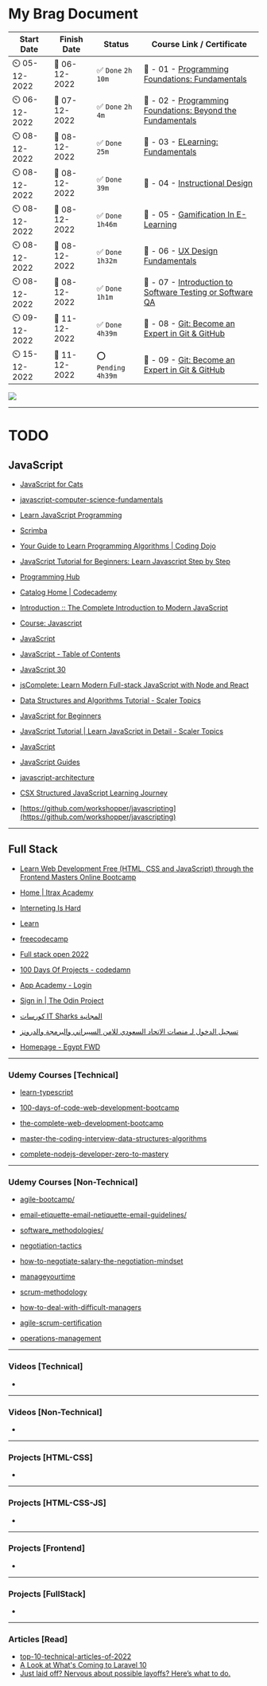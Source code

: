 # My Brag Document

Start Date | Finish Date | Status | Course Link / Certificate
------------ | ------------- | ------------- | -------------
⏲️   05-12-2022  | 📅  06-12-2022   | ✅ `Done` `2h 10m`  |  💼  - 01 - [Programming Foundations: Fundamentals](https://user-images.githubusercontent.com/18606136/205850580-981680fe-a56d-439a-b9cf-e96ca41066b6.png)
⏲️   06-12-2022  | 📅  07-12-2022   | ✅ `Done` `2h 4m`  |  💼  - 02 - [Programming Foundations: Beyond the Fundamentals](https://user-images.githubusercontent.com/18606136/206301083-1fc350f6-328e-4aa9-8a56-b18e864ba686.png)
⏲️   08-12-2022  | 📅  08-12-2022   | ✅ `Done` `25m`  |  💼  - 03 - [ELearning: Fundamentals](https://user-images.githubusercontent.com/18606136/206438868-70b8ea35-bb8c-4445-8dbf-deed745eb513.png)
⏲️   08-12-2022  | 📅  08-12-2022   | ✅ `Done` `39m`  |  💼  - 04 - [Instructional Design](https://user-images.githubusercontent.com/18606136/206454141-e18823f1-220c-4b36-bd84-54c62c8c597d.png)
⏲️   08-12-2022  | 📅  08-12-2022   | ✅ `Done` `1h46m`  |  💼  - 05 - [Gamification In E-Learning](https://user-images.githubusercontent.com/18606136/206458659-2434be9a-45e6-4271-bce6-a8c60f0d89d4.png)
⏲️   08-12-2022  | 📅  08-12-2022   | ✅ `Done` `1h32m`  |  💼  - 06 - [UX Design Fundamentals](https://user-images.githubusercontent.com/18606136/206509626-47b6de57-6037-44c3-9d52-ab0a4da932ae.png)
⏲️   08-12-2022  | 📅  08-12-2022   | ✅ `Done` `1h1m`  |  💼  - 07 - [Introduction to Software Testing or Software QA](https://www.udemy.com/course/introduction-to-software-testing-or-software-qa/?id=*fXwwmOZxWA&mid=39197&u1=120189_&murl=https://www.udemy.com/&ranMID=39197&ranEAID=*fXwwmOZxWA&ranSiteID=.fXwwmOZxWA-yJ6AnnVHeOfy_6efI._ZnA&LSNPUBID=*fXwwmOZxWA&utm_source=aff-campaign&utm_medium=udemyads)
⏲️   09-12-2022  | 📅  11-12-2022   | ✅ `Done` `4h39m`  |  💼  - 08 - [Git: Become an Expert in Git & GitHub](https://www.udemy.com/course/git-expert-4-hours/)
⏲️   15-12-2022  | 📅  11-12-2022   | ⭕️ `Pending` `4h39m`  |  💼  - 09 - [Git: Become an Expert in Git & GitHub](https://www.udemy.com/course/git-expert-4-hours/)

<img src="https://img.shields.io/badge/Total%20Number%20Of%20Hours%20Spent-11h36m-blue">

---
#  TODO
## JavaScript

- [JavaScript for Cats](http://jsforcats.com/)

- [javascript-computer-science-fundamentals](https://www.rithmschool.com/courses/javascript-computer-science-fundamentals)

- [Learn JavaScript Programming](https://www.programiz.com/javascript)

- [Scrimba](https://scrimba.com/topic/javascript?ref=java5cript.com)

- [Your Guide to Learn Programming Algorithms | Coding Dojo](https://algorithm.codingdojo.com/lesson)

- [JavaScript Tutorial for Beginners: Learn Javascript Step by Step](https://www.guru99.com/interactive-javascript-tutorials.html)

- [Programming Hub](https://programminghub.io/learn)

- [Catalog Home | Codecademy](https://www.codecademy.com/catalog)

- [Introduction :: The Complete Introduction to Modern JavaScript](https://jscomplete.com/learn/complete-intro-modern-javascript)

- [Course: Javascript](https://maharatech.gov.eg/course/view.php?id=741)

- [JavaScript](https://egghead.io/q/javascript?access_state=free)

- [JavaScript - Table of Contents](https://www.quirksmode.org/js/contents.html)

- [JavaScript 30](https://javascript30.com/)

- [jsComplete: Learn Modern Full-stack JavaScript with Node and React](https://jscomplete.com/)

- [Data Structures and Algorithms Tutorial - Scaler Topics](https://www.scaler.com/topics/data-structures/)

- [JavaScript for Beginners](https://www.scaler.com/topics/course/javascript-beginners/)

- [JavaScript Tutorial | Learn JavaScript in Detail - Scaler Topics](https://www.scaler.com/topics/javascript/)

- [JavaScript](https://www.codeguage.com/courses/js/)

- [JavaScript Guides](https://sebhastian.com/javascript-tutorials/)

- [javascript-architecture](https://data-flair.training/blogs/javascript-architecture/)

- [CSX Structured JavaScript Learning Journey](https://csx.codesmith.io/home)

- [https://github.com/workshopper/javascripting](https://github.com/workshopper/javascripting)

---

## Full Stack

- [Learn Web Development Free (HTML, CSS and JavaScript) through the Frontend Masters Online Bootcamp](https://frontendmasters.com/bootcamp/)

- [Home | Itrax Academy](https://itraxacademy.com/)

- [Interneting Is Hard](https://www.internetingishard.com/)

- [Learn](https://web.dev/learn/)

- [freecodecamp](https://www.freecodecamp.org/)

- [Full stack open 2022](https://fullstackopen.com/en/)

- [100 Days Of Projects - codedamn](https://codedamn.com/learn/100-days-of-projects)

- [App Academy - Login](https://my.appacademy.io/login?returnUrl=https%3A%2F%2Fmy.appacademy.io%2F)

- [Sign in | The Odin Project](https://www.theodinproject.com/dashboard)

- [كورسات IT Sharks المجانية](https://it-sharks.com/)

- [تسجيل الدخول لـ منصات الاتحاد السعودي للامن السيبراني والبرمجة والدرونز](https://sso.safcsp.cloud/auth/realms/main/protocol/openid-connect/auth?client_id=dashboard&redirect_uri=https%3A%2F%2Fsatr.codes%2Fcourses%2F7134c272-d7d6-40cf-bf3f-05cbe4f02fed%2Fsession%2F57c9442f-01ad-47f4-b00d-d0bc0091bf9a%2Fview&state=47199b50-721a-4288-8387-8af89f32097b&response_mode=fragment&response_type=code&scope=openid&nonce=70cc73dc-e4a3-458b-80e6-0c8f961dda87)

- [Homepage - Egypt FWD](https://egfwd.com/)

---

### Udemy Courses [Technical]

- [learn-typescript](https://www.udemy.com/course/learn-typescript/)

- [100-days-of-code-web-development-bootcamp](https://www.udemy.com/course/100-days-of-code-web-development-bootcamp/)

- [the-complete-web-development-bootcamp](https://www.udemy.com/course/the-complete-web-development-bootcamp/)

- [master-the-coding-interview-data-structures-algorithms](https://www.udemy.com/course/master-the-coding-interview-data-structures-algorithms/)

- [complete-nodejs-developer-zero-to-mastery](https://www.udemy.com/course/complete-nodejs-developer-zero-to-mastery/)

---

### Udemy Courses [Non-Technical]

- [agile-bootcamp/](https://www.udemy.com/course/agile-bootcamp/)

- [email-etiquette-email-netiquette-email-guidelines/](https://www.udemy.com/course/email-etiquette-email-netiquette-email-guidelines/)

- [software_methodologies/](https://www.udemy.com/course/software_methodologies/)

- [negotiation-tactics](https://www.udemy.com/course/negotiation-tactics/)

- [how-to-negotiate-salary-the-negotiation-mindset](https://www.udemy.com/course/how-to-negotiate-salary-the-negotiation-mindset/)

- [manageyourtime](https://www.udemy.com/course/manageyourtime)

- [scrum-methodology](https://www.udemy.com/course/scrum-methodology/)

- [how-to-deal-with-difficult-managers](https://www.udemy.com/course/how-to-deal-with-difficult-managers)

- [agile-scrum-certification](https://www.udemy.com/course/agile-scrum-certification)

- [operations-management](https://www.udemy.com/course/operations-management/)

---

### Videos [Technical]

- []()

---

### Videos [Non-Technical]

- []()

---

### Projects [HTML-CSS]

- []()

---

### Projects [HTML-CSS-JS]

- []()

---

### Projects [Frontend]

- []()

---

### Projects [FullStack]

- []()

---

### Articles [Read]

- [top-10-technical-articles-of-2022](https://about.gitlab.com/blog/2022/12/08/top-10-technical-articles-of-2022/)
- [A Look at What's Coming to Laravel 10 ](https://laravel-news.com/laravel-10)
- [Just laid off? Nervous about possible layoffs? Here’s what to do.](https://stackoverflow.blog/2022/12/05/just-laid-off-nervous-about-possible-layoffs-heres-what-to-do/)

 
